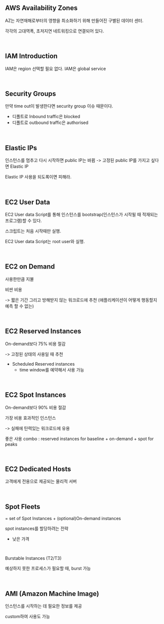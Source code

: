 ## AWS Availability Zones

AZ는 자연재해로부터의 영향을 최소화하기 위해 만들어진 구별된 데이터 센터. 

각각의 고대역폭, 초저지연 네트워킹으로 연결되어 있다. 



<br>

## IAM Introduction

IAM은 region 선택할 필요 없다. IAM은 global service

<br>

## Security Groups

만약 time out이 발생한다면 security group 이슈 때문이다.

+ 디폴트로 Inbound traffic은 blocked
+ 디폴트로 outbound traffic은 authorised

<br>

## Elastic IPs

인스턴스를 멈추고 다시 시작하면 public IP는 바뀜 -> 고정된 public IP를 가지고 싶다면 Elastic IP

Elastic IP 사용을 되도록이면 피해라.

<br>

## EC2 User Data

EC2 User data Script를 통해 인스턴스를 bootstrap(인스턴스가 시작될 때 적재되는 프로그램)할 수 있다.

스크립트는 처음 시작때만 실행.

EC2 User data Script는 root user와 실행.

<br>

## EC2 on Demand

사용한만큼 지불

비싼 비용

-> 짧은 기간 그리고 방해받지 않는 워크로드에 추천 (애플리케이션이 어떻게 행동할지 예측 할 수 없는)

<br>

## EC2 Reserved Instances

On-demand보다 75% 비용 절감

-> 고정된 상태의 사용일 때 추천

+ Scheduled Reserved instances
  + time window를 예약해서 사용 가능

<br>

## EC2 Spot Instances

On-demand보다 90% 비용 절감

가장 비용 효과적인 인스턴스

-> 실패에 탄력있는 워크로드에 유용



좋은 사용 combo : reserved instances for baseline + on-demand + spot for peaks

<br>

## EC2 Dedicated Hosts

고객에게 전용으로 제공되는 물리적 서버

<br>

## Spot Fleets

= set of Spot Instances + (optional)On-demand instances

spot instances를 할당하려는 전략

+ 낮은 가격

<br>

Burstable Instances (T2/T3)

예상하지 못한 프로세스가 필요할 때, burst 가능

<br>

## AMI (Amazon Machine Image)

인스턴스를 시작하는 데 필요한 정보를 제공

custom하여 사용도 가능



